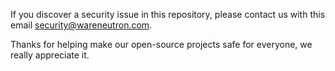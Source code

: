 <!-- markdownlint-disable MD041 -->
If you discover a security issue in this repository, please contact us with this email security@wareneutron.com.

Thanks for helping make our open-source projects safe for everyone, we really appreciate it.
